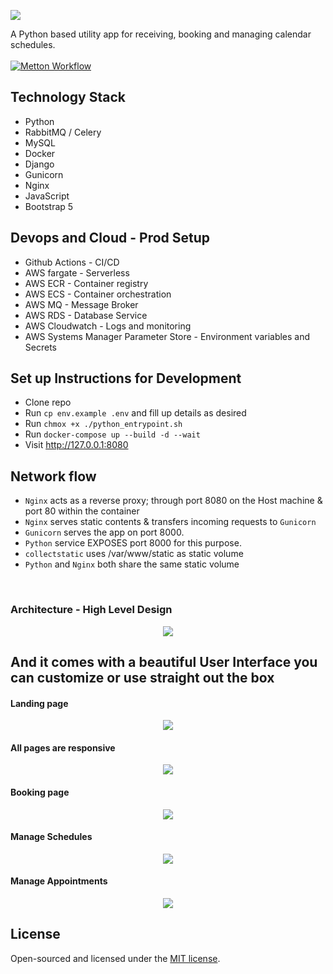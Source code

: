 <p align="left"><img src="core/static/images/logo.png"></p>

A Python based utility app for receiving, booking and managing calendar schedules. <br><br>
[![Metton Workflow](https://github.com/Monamoxie/metton-python-utility-scheduler/actions/workflows/metton.yml/badge.svg)](https://github.com/Monamoxie/metton-python-utility-scheduler/actions/workflows/metton.yml)

## Technology Stack

 - Python
 - RabbitMQ / Celery
 - MySQL
 - Docker
 - Django
 - Gunicorn
 - Nginx
 - JavaScript
 - Bootstrap 5

## Devops and Cloud -  Prod Setup
  - Github Actions - CI/CD
  - AWS fargate - Serverless 
  - AWS ECR - Container registry
  - AWS ECS - Container orchestration
  - AWS MQ - Message Broker
  - AWS RDS - Database Service
  - AWS Cloudwatch - Logs and monitoring
  - AWS Systems Manager Parameter Store - Environment variables and Secrets

## Set up Instructions for Development
  - Clone repo
  - Run `cp env.example .env` and fill up details as desired
  - Run `chmox +x ./python_entrypoint.sh`
  - Run  `docker-compose up --build -d --wait`
  - Visit http://127.0.0.1:8080


## Network flow
- `Nginx` acts as a reverse proxy; through port 8080 on the Host machine & port 80 within the container
- `Nginx` serves static contents & transfers incoming requests to `Gunicorn`
- `Gunicorn` serves the app on port 8000. 
- `Python` service EXPOSES port 8000 for this purpose. 
- `collectstatic` uses /var/www/static as static volume
- `Python` and `Nginx` both share the same static volume
<br>

### Architecture - High Level Design 
<p align="center"><img src="core/static/images/snapshots/metton-high-level-design.svg"></p>




## And it comes with a beautiful User Interface you can customize or use straight out the box

 #### Landing page
<p align="center"><img src="core/static/images/snapshots/home.png"></p>

 #### All pages are responsive
<p align="center"><img src="core/static/images/snapshots/home-mobile-view.png"></p>

 #### Booking page
<p align="center"><img src="core/static/images/snapshots/booking-page.png"></p>

 #### Manage Schedules
<p align="center"><img src="core/static/images/snapshots/manage-schedules.png"></p>

 #### Manage Appointments
<p align="center"><img src="core/static/images/snapshots/upcoming-appointments.png"></p>


## License
Open-sourced and licensed under the [MIT license](https://opensource.org/licenses/MIT).
